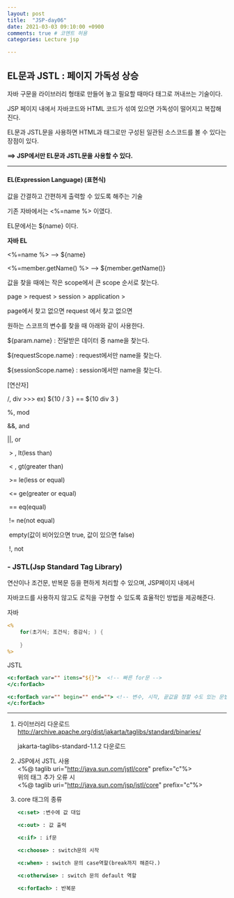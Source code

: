 ```yaml
---
layout: post
title:  "JSP-day06"
date: 2021-03-03 09:10:00 +0900
comments: true # 코멘트 허용
categories: Lecture jsp

---
```




## EL문과 JSTL : 페이지 가독성 상승

자바 구문을 라이브러리 형태로 만들어 놓고 필요할 때마다 태그로 꺼내쓰는 기술이다.

JSP 페이지 내에서 자바코드와 HTML 코드가 섞여 있으면 가독성이 떨어지고 복잡해진다.

EL문과 JSTL문을 사용하면 HTML과 태그로만 구성된 일관된 소스코드를 볼 수 있다는 장점이 있다.

**==> JSP에서만 EL문과 JSTL문을 사용할 수 있다.**



---



#### EL(Expression Language) (표현식)

값을 간결하고 간편하게 출력할 수 있도록 해주는 기술



기존 자바에서는 <%=name %> 이였다.

EL문에서는 ${name} 이다.



**자바 															EL**

<%=name %> 						 		--> 	${name}

<%=member.getName() %>		-->		${member.getName()}



값을 찾을 때에는 작은 scope에서 큰 scope 순서로 찾는다.

page > request  > session > application > 

page에서 찾고 없으면 request 에서 찾고 없으면 



원하는 스코프의 변수를 찾을 때 아래와 같이 사용한다.

${param.name} : 전달받은 데이터 중 name을 찾는다.

${requestScope.name} : request에서만 name을 찾는다.

${sessionScope.name} : session에서만 name을 찾는다.



[연산자]

/, div		>>> ex)  ${10 / 3 } == ${10 div 3 }

%, mod

&&, and

||, or

​			> , lt(less than)

​			< , gt(greater than)

​			>= le(less or equal)

​			<= ge(greater or equal)

​		    == eq(equal)

​			!= ne(not equal)

​		empty(값이 비어있으면 true, 값이 있으면 false)

​			!, not



### - JSTL(Jsp Standard Tag Library)

연산이나 조건문, 반복문 등을 편하게 처리할 수 있으며, JSP페이지 내에서

자바코드를 사용하지 않고도 로직을 구현할 수 있도록 효율적인 방법을 제공해준다.



자바

```jsp
<%
	for(초기식; 조건식; 증감식; ) {
        
    }
%>
```



JSTL

```jsp
<c:forEach var="" items="${}">  <!-- 빠른 for문 -->
</c:forEach>

<c:forEach var="" begin="" end=""> <!-- 변수, 시작, 끝값을 정할 수도 있는 문법도 있다. -->
</c:forEach>
```



---

   1. 라이브러리 다운로드
      http://archive.apache.org/dist/jakarta/taglibs/standard/binaries/

      jakarta-taglibs-standard-1.1.2 다운로드

2. JSP에서 JSTL 사용  
   <%@ taglib uri="http://java.sun.com/jstl/core" prefix="c"%>  
   위의 태그 추가 오류 시  
   <%@ taglib uri="http://java.sun.com/jsp/jstl/core" prefix="c"%>  

3. core 태그의 종류  

   ```jsp
   <c:set> :변수에 값 대입
   ```

   ```jsp
   <c:out> : 값 출력
   ```

   ```jsp
   <c:if> : if문
   ```

   ```jsp
   <c:choose> : switch문의 시작
   ```

   ```jsp
   <c:when> : switch 문의 case역할(break까지 해준다.)
   ```

   ```jsp
   <c:otherwise> : switch 문의 default 역할
   ```

   ```jsp
   <c:forEach> : 반복문 
   ```

   

